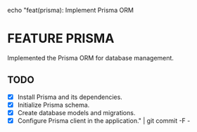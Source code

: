 echo "feat(prisma): Implement Prisma ORM

# FEATURE PRISMA

Implemented the Prisma ORM for database management.

## TODO

- [x] Install Prisma and its dependencies.
- [x] Initialize Prisma schema.
- [x] Create database models and migrations.
- [x] Configure Prisma client in the application." | git commit -F -
